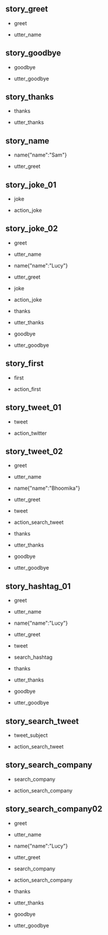 ## story_greet <!--- The name of the story. It is not mandatory, but useful for debugging. --> 
* greet <!--- User input expressed as intent. In this case it represents users message 'Hello'. --> 
 - utter_name <!--- The response of the chatbot expressed as an action. In this case it represents chatbot's response 'Hello, how can I help?' --> 
 
## story_goodbye
* goodbye
 - utter_goodbye

## story_thanks
* thanks
 - utter_thanks
 
## story_name
* name{"name":"Sam"}
 - utter_greet
 

## story_joke_01
* joke
 - action_joke
 
## story_joke_02
* greet
 - utter_name
* name{"name":"Lucy"} <!--- User response with an entity. In this case it represents user message 'My name is Lucy.' --> 
 - utter_greet
* joke
 - action_joke
* thanks
 - utter_thanks
* goodbye
 - utter_goodbye 
 
 
## story_first
* first
 - action_first
 
## story_tweet_01
* tweet
 - action_twitter
 
## story_tweet_02
* greet
 - utter_name
* name{"name":"Bhoomika"} 
 - utter_greet
* tweet
 - action_search_tweet
* thanks
 - utter_thanks
* goodbye
 - utter_goodbye
 
 ## story_hashtag_01
* greet
 - utter_name
* name{"name":"Lucy"} <!--- User response with an entity. In this case it represents user message 'My name is Lucy.' --> 
 - utter_greet
* tweet
 - search_hashtag
* thanks
 - utter_thanks
* goodbye
 - utter_goodbye 
 
 
## story_search_tweet
 * tweet_subject
  - action_search_tweet
  
## story_search_company
 * search_company
  - action_search_company
  
## story_search_company02
* greet
 - utter_name
* name{"name":"Lucy"} <!--- User response with an entity. In this case it represents user message 'My name is Lucy.' --> 
 - utter_greet
* search_company
 - action_search_company
* thanks
 - utter_thanks
* goodbye
 - utter_goodbye
 
 
